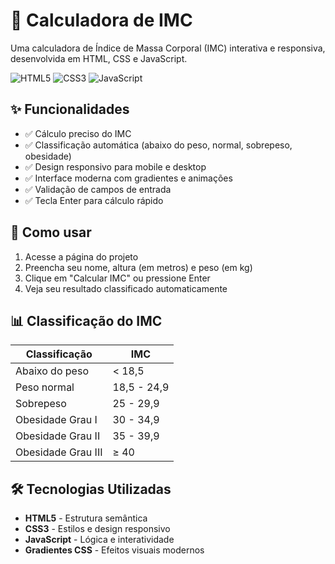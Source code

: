 # 🧮 Calculadora de IMC

Uma calculadora de Índice de Massa Corporal (IMC) interativa e responsiva, desenvolvida em HTML, CSS e JavaScript.

![HTML5](https://img.shields.io/badge/HTML5-E34F26?style=for-the-badge&logo=html5&logoColor=white)
![CSS3](https://img.shields.io/badge/CSS3-1572B6?style=for-the-badge&logo=css3&logoColor=white)
![JavaScript](https://img.shields.io/badge/JavaScript-F7DF1E?style=for-the-badge&logo=javascript&logoColor=black)

## ✨ Funcionalidades

- ✅ Cálculo preciso do IMC
- ✅ Classificação automática (abaixo do peso, normal, sobrepeso, obesidade)
- ✅ Design responsivo para mobile e desktop
- ✅ Interface moderna com gradientes e animações
- ✅ Validação de campos de entrada
- ✅ Tecla Enter para cálculo rápido

## 🚀 Como usar

1. Acesse a página do projeto
2. Preencha seu nome, altura (em metros) e peso (em kg)
3. Clique em "Calcular IMC" ou pressione Enter
4. Veja seu resultado classificado automaticamente

## 📊 Classificação do IMC

| Classificação | IMC |
|--------------|-----|
| Abaixo do peso | < 18,5 |
| Peso normal | 18,5 - 24,9 |
| Sobrepeso | 25 - 29,9 |
| Obesidade Grau I | 30 - 34,9 |
| Obesidade Grau II | 35 - 39,9 |
| Obesidade Grau III | ≥ 40 |

## 🛠️ Tecnologias Utilizadas

- **HTML5** - Estrutura semântica
- **CSS3** - Estilos e design responsivo
- **JavaScript** - Lógica e interatividade
- **Gradientes CSS** - Efeitos visuais modernos
